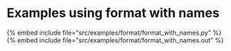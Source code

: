# Examples using format with names


{% embed include file="src/examples/format/format_with_names.py" %}
{% embed include file="src/examples/format/format_with_names.out" %}


